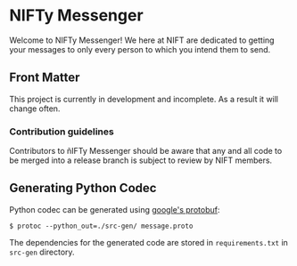 # NIFTy Messenger

Welcome to NIFTy Messenger!  We here at NIFT are dedicated to getting your messages to only every person to which you intend them to send.

## Front Matter

This project is currently in development and incomplete.  As a result it will change often.

### Contribution guidelines

Contributors to ñIFTy Messenger should be aware that any and all code to be merged into a release branch is subject to review by NIFT members.

## Generating Python Codec

Python codec can be generated using [google's protobuf](https://developers.google.com/protocol-buffers/):

```shell
$ protoc --python_out=./src-gen/ message.proto
```

The dependencies for the generated code are stored in `requirements.txt` in `src-gen` directory.
